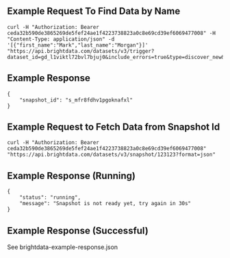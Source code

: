 ## Example Request To Find Data by Name

```
curl -H "Authorization: Bearer ceda32b590de3865269de5fef24ae1f4223738823a0c8e69cd39ef6069477008" -H "Content-Type: application/json" -d '[{"first_name":"Mark","last_name":"Morgan"}]' "https://api.brightdata.com/datasets/v3/trigger?dataset_id=gd_l1viktl72bvl7bjuj0&include_errors=true&type=discover_new&discover_by=name"
```

## Example Response

```
{
	"snapshot_id": "s_mfr8fdhv1pgoknafxl"
}
```

## Example Request to Fetch Data from Snapshot Id

```
curl -H "Authorization: Bearer ceda32b590de3865269de5fef24ae1f4223738823a0c8e69cd39ef6069477008" "https://api.brightdata.com/datasets/v3/snapshot/123123?format=json"
```

## Example Response (Running)

```
{
	"status": "running",
	"message": "Snapshot is not ready yet, try again in 30s"
}
```

## Example Response (Successful)

See brightdata-example-response.json
